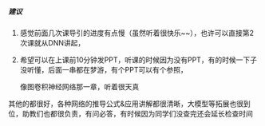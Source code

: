 ##### 建议

1. 感觉前面几次课导引的进度有点慢（虽然听着很快乐~~），也许可以直接第2次课就从DNN讲起，

2. 希望可以在上课前10分钟发PPT，听课的时候因为没有PPT，有的时候一下子没听懂，后面一串都在梦游，有个PPT可以有个参照，

   像图卷积神经网络那一章，听着很天真

其他的都很好，各种网络的推导公式&应用讲解都很清晰，大模型等拓展也很到位，助教们也都很负责，有问必答，有时候因为同学们没查完还会延长检查时间